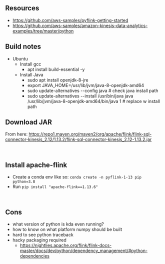 ## Resources
- https://github.com/aws-samples/pyflink-getting-started
- https://github.com/aws-samples/amazon-kinesis-data-analytics-examples/tree/master/python


## Build notes
- Ubuntu
    - Install gcc
        - apt install build-essential -y
    - Install Java
        - sudo apt install openjdk-8-jre
        - export JAVA_HOME=/usr/lib/jvm/java-8-openjdk-amd64
        - sudo update-alternatives --config java # check java install path
        - sudo update-alternatives --install /usr/bin/java java /usr/lib/jvm/java-8-openjdk-amd64/bin/java 1 # replace w install path


## Download JAR
From here: https://repo1.maven.org/maven2/org/apache/flink/flink-sql-connector-kinesis_2.12/1.13.2/flink-sql-connector-kinesis_2.12-1.13.2.jar

<br>

## Install apache-flink
- Create a conda env like so: `conda create -n pyflink-1-13 pip python=3.8`
- Run `pip install "apache-flink==1.13.6"`

<br>

## Cons
- what version of python is kda even running?
- how to know on what platform numpy should be built
- hard to see python traceback
- hacky packaging required
    - https://nightlies.apache.org/flink/flink-docs-master/docs/dev/python/dependency_management/#python-dependencies